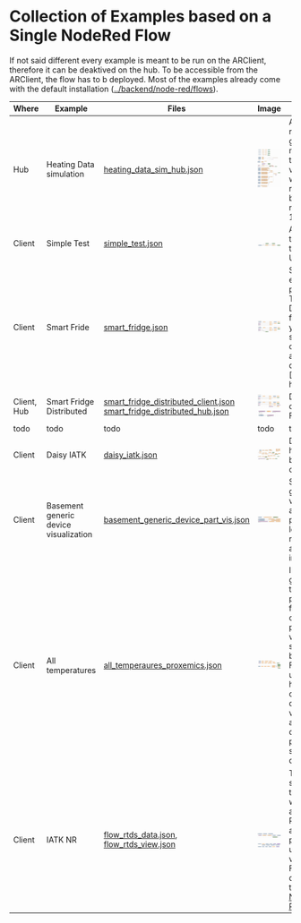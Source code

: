 # Collection of Examples based on a Single NodeRed Flow

If not said different every example is meant to be run on the ARClient, therefore it can be deaktived on the hub. To be accessible from the ARClient, the flow has to b deployed.
Most of the examples already come with the default installation ([../backend/node-red/flows](../backend/node-red/flows)).



| Where | Example | Files | Image | Description |
| --- | --- | --- | --- | --- |
| Hub | Heating Data simulation | [heating_data_sim_hub.json](heating_data_sim_hub.json) | ![](heating_data_sim_hub.jpg) | A number simple random value generator for a numer of topics to test any visualization without the need of real devices. Can be used to copy a real device/sensor 1:1 |
| Client | Simple Test | [simple_test.json](simple_test.json) | ![](simple_test.jpg) | A simple function test creating output to the console or Unity.log |
| Client | Smart Fride | [smart_fridge.json](smart_fridge.json) | ![](smart_fridge.jpg) | Smart fridge example from the paper. Visualizing Temperature, Distance and Alarm from the sensor. If you dont have the sensor, simply create within another flow fake date as done in [Heating](path to heating)|
| Client, Hub | Smart Fridge Distributed | [smart_fridge_distributed_client.json](smart_fridge_distributed_client.json) [smart_fridge_distributed_hub.json](smart_fridge_distributed_hub.json) | ![](smart_fridge_distributed_client.jpg) ![](smart_fridge_distributed_hub.jpg) | Distributed version on the Smart Fridgge example |
|todo|todo|todo|todo|todo|
|Client|Daisy IATK|[daisy_iatk.json](daisy_iatk.json)|![](daisy_iatk.jpg)|Demonstrates on how to create flow based visualization configurations|
|Client|Basement generic device visualization|[basement_generic_device_part_vis.json](basement_generic_device_part_vis.json)|![](basement_generic_device_part_vis.jpg)|Shows how a generically define visualization can be applied to every part of every loaded device or referrent using auto-self initialization.|
|Client|All temperatures|[all_temperaures_proxemics.json](all_temperaures_proxemics.json)|![](all_temperaures_proxemics.jpg)|In this example we gather all temperatures published to MQTT following a common topic-pattern and visualize them in a single Visualization by name. Furthermore, we use the users headpose to calculate the users distance to the visualizaion, which allows us demonstrate proxemics by switching level of detail.|
|Client|IATK NR|[flow_rtds_data.json](all_temperaures_proxemics.json), [flow_rtds_view.json](flow_rtds_view.json)|![](flow_rtds_data.jpg)![](flow_rtds_view.jpg)|This example uses simulated data from the Heating flow where the data part adds data into the RealtimeDatasource and and the view part creates and update the visualization. Furthermore it demonstrates how to uses RagRug's [NodeReds Package](https://flows.nodered.org/node/@ragrug/ragrug-nodered).|

